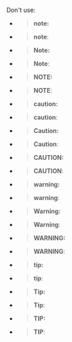 Don't use:

- > **note:**
- > **note**:
- > **Note:**
- > **Note**:
- > **NOTE:**
- > **NOTE**:

- > **caution:**
- > **caution**:
- > **Caution:**
- > **Caution**:
- > **CAUTION:**
- > **CAUTION**:

- > **warning:**
- > **warning**:
- > **Warning:**
- > **Warning**:
- > **WARNING:**
- > **WARNING**:

- > **tip:**
- > **tip**:
- > **Tip:**
- > **Tip**:
- > **TIP:**
- > **TIP**:
